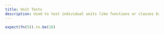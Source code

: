 ```yaml
---
title: Unit Tests
description: Used to test individual units like functions or classes by supplying input and making sure the output is as expected.
---
```


```js
expect(fn(5)).to.be(10)
```
